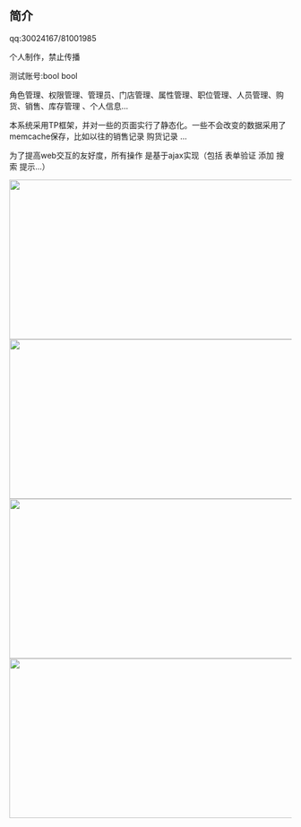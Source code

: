 ﻿## 简介

qq:30024167/81001985

个人制作，禁止传播

测试账号:bool bool


角色管理、权限管理、管理员、门店管理、属性管理、职位管理、人员管理、购货、销售、库存管理 、个人信息... 


本系统采用TP框架，并对一些的页面实行了静态化。一些不会改变的数据采用了memcache保存，比如以往的销售记录 购货记录 ...


为了提高web交互的友好度，所有操作 是基于ajax实现（包括 表单验证 添加 搜索 提示...）



<img src="http://www.thinkphp.cn/Uploads/editor/2016-08-07/57a695e0db90c.png" width="560" height="285">

<br>

<img src="http://www.thinkphp.cn//Uploads/editor/2016-08-07/57a696f29a96f.png" width="560" height="285">

<br>

<img src="http://www.thinkphp.cn//Uploads/editor/2016-08-07/57a696f507742.png" width="560" height="285">

<br>

<img src="http://www.thinkphp.cn//Uploads/editor/2016-08-07/57a696f859105.png" width="560" height="285">
